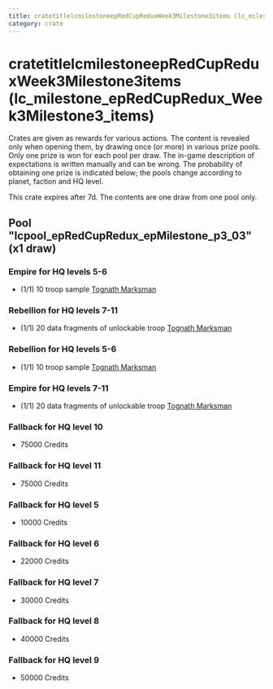 ```yaml
---
title: cratetitlelcmilestoneepRedCupReduxWeek3Milestone3items (lc_milestone_epRedCupRedux_Week3Milestone3_items)
category: crate
---
```


# cratetitlelcmilestoneepRedCupReduxWeek3Milestone3items (lc_milestone_epRedCupRedux_Week3Milestone3_items)

Crates are given as rewards for various actions. The content is revealed only when opening them, by drawing once (or more) in various prize pools. Only one prize is won for each pool per draw. The in-game description of expectations is written manually and can be wrong. The probability of obtaining one prize is indicated below; the pools change according to planet, faction and HQ level.

This crate expires after 7d. The contents are one draw from one pool only.

## Pool "lcpool_epRedCupRedux_epMilestone_p3_03" (x1 draw)

### Empire for HQ levels 5-6

  * (1/1) 10 troop sample [Tognath Marksman](EmpireTognath)

### Rebellion for HQ levels 7-11

  * (1/1) 20 data fragments of unlockable troop [Tognath Marksman](RebelTognath)

### Rebellion for HQ levels 5-6

  * (1/1) 10 troop sample [Tognath Marksman](RebelTognath)

### Empire for HQ levels 7-11

  * (1/1) 20 data fragments of unlockable troop [Tognath Marksman](EmpireTognath)

### Fallback for HQ level 10

  * 75000 Credits

### Fallback for HQ level 11

  * 75000 Credits

### Fallback for HQ level 5

  * 10000 Credits

### Fallback for HQ level 6

  * 22000 Credits

### Fallback for HQ level 7

  * 30000 Credits

### Fallback for HQ level 8

  * 40000 Credits

### Fallback for HQ level 9

  * 50000 Credits